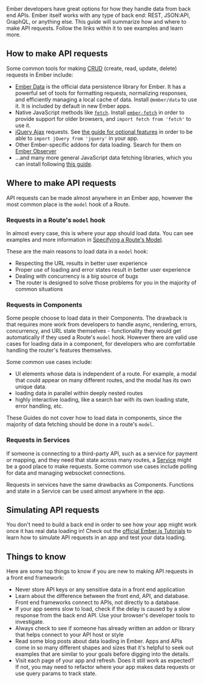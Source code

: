 Ember developers have great options for how they handle data from
back end APIs. Ember itself works with any type of back end: REST,
JSON:API, GraphQL, or anything else. This guide will summarize how
and where to make API requests.
Follow the links within it to see examples and learn more.

## How to make API requests

Some common tools for making [CRUD](https://en.wikipedia.org/wiki/Create,_read,_update_and_delete) (create, read, update, delete) requests in Ember include:

- [Ember Data](../models/) is the official data persistence library for Ember. It has a powerful set of tools
for formatting requests, normalizing responses, and efficiently
managing a local cache of data. Install `@ember/data` to use it.
It is included by default in new Ember apps.
- Native JavaScript methods like [`fetch`](https://developer.mozilla.org/en-US/docs/Web/API/Fetch_API). Install [`ember-fetch`](https://github.com/ember-cli/ember-fetch) in order to provide support for older browsers, and `import fetch from 'fetch'` to use it.
- [jQuery Ajax](https://api.jquery.com/jquery.ajax/) requests. See [the guide for optional features](../configuring-ember/optional-features/) in order to be able to `import jQuery from 'jquery'` in your app.
- Other Ember-specific addons for data loading. Search for them on [Ember Observer](https://emberobserver.com)
- ...and many more general JavaScript data fetching libraries, which you can install following [this guide](../addons-and-dependencies/managing-dependencies/).

## Where to make API requests

API requests can be made almost anywhere in an Ember app, however the most common place is the `model` hook of a Route.

### Requests in a Route's `model` hook

In almost every case, this is where your app should load data. You can see examples and more information in [Specifying a Route's Model](../routing/specifying-a-routes-model/).

These are the main reasons to load data in a `model` hook:

- Respecting the URL results in better user experience
- Proper use of loading and error states result in better user experience
- Dealing with concurrency is a big source of bugs
- The router is designed to solve those problems for you in the majority of common situations

### Requests in Components

Some people choose to load data in their Components.
The drawback is that requires more work from developers to handle async, rendering,
errors, concurrency, and URL state themselves - functionality they would get automatically if
they used a Route's `model` hook.
However there are valid use cases for loading data in a component, for developers who are
comfortable handling the router's features themselves.

Some common use cases include:

- UI elements whose data is independent of a route. For example, a modal that could appear on many different routes, and the modal has its own unique data.
- loading data in parallel within deeply nested routes
- highly interactive loading, like a search bar with its own loading state, error handling, etc.

These Guides do not cover how to load data in components, since the majority
of data fetching should be done in a route's `model`.

### Requests in Services

If someone is connecting to a third-party API, such as a service for payment or mapping, and they need that state across many routes, a [Service](../services/) might be a good place to make requests. Some common use cases include polling for data and managing websocket connections.

Requests in services have the same drawbacks as Components. Functions and state in a Service can be used almost anywhere in the app.

## Simulating API requests

You don't need to build a back end in order to see how your app might work once it has real data loading in!
Check out the [official Ember.js Tutorials](https://emberjs.com/learn) to learn how to simulate API requests
in an app and test your data loading.

## Things to know

Here are some top things to know if you are new to making API requests in a front end framework:

- Never store API keys or any sensitive data in a front end application
- Learn about the difference between the front end, API, and database. Front end frameworks connect to APIs, not directly to a database.
- If your app seems slow to load, check if the delay is caused by a slow response from the back end API. Use your browser's developer tools to investigate.
- Always check to see if someone has already written an addon or library that helps connect to your API host or style
- Read some blog posts about data loading in Ember. Apps and APIs come in so many different shapes and sizes that it's helpful to seek out examples that are similar to your goals before digging into the details.
- Visit each page of your app and refresh. Does it still work as expected? If not, you may need to refactor where your app makes data requests or use query params to track state.

